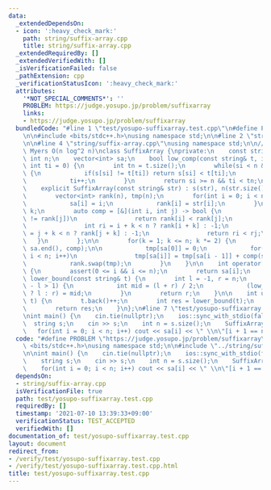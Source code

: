 ```yaml
---
data:
  _extendedDependsOn:
  - icon: ':heavy_check_mark:'
    path: string/suffix-array.cpp
    title: string/suffix-array.cpp
  _extendedRequiredBy: []
  _extendedVerifiedWith: []
  _isVerificationFailed: false
  _pathExtension: cpp
  _verificationStatusIcon: ':heavy_check_mark:'
  attributes:
    '*NOT_SPECIAL_COMMENTS*': ''
    PROBLEM: https://judge.yosupo.jp/problem/suffixarray
    links:
    - https://judge.yosupo.jp/problem/suffixarray
  bundledCode: "#line 1 \"test/yosupo-suffixarray.test.cpp\"\n#define PROBLEM \"https://judge.yosupo.jp/problem/suffixarray\"\
    \n\n#include <bits/stdc++.h>\nusing namespace std;\n\n#line 2 \"string/suffix-array.cpp\"\
    \n\n#line 4 \"string/suffix-array.cpp\"\nusing namespace std;\n\n// Manber and\
    \ Myers O(n log^2 n)\nclass SuffixArray {\nprivate:\n    const string s;\n   \
    \ int n;\n    vector<int> sa;\n    bool low_comp(const string& t, int si = 0,\
    \ int ti = 0) {\n        int tn = t.size();\n        while(si < n && ti < tn)\
    \ {\n            if(s[si] != t[ti]) return s[si] < t[ti];\n            si++;\n\
    \            ti++;\n        }\n        return si >= n && ti < tn;\n    }\n\npublic:\n\
    \    explicit SuffixArray(const string& str) : s(str), n(str.size()), sa(n) {\n\
    \        vector<int> rank(n), tmp(n);\n        for(int i = 0; i < n; i++) {\n\
    \            sa[i] = i;\n            rank[i] = str[i];\n        }\n\n        int\
    \ k;\n        auto comp = [&](int i, int j) -> bool {\n            if(rank[i]\
    \ != rank[j])\n                return rank[i] < rank[j];\n            else {\n\
    \                int ri = i + k < n ? rank[i + k] : -1;\n                int rj\
    \ = j + k < n ? rank[j + k] : -1;\n                return ri < rj;\n         \
    \   }\n        };\n\n        for(k = 1; k <= n; k *= 2) {\n            sort(sa.begin(),\
    \ sa.end(), comp);\n\n            tmp[sa[0]] = 0;\n            for(int i = 1;\
    \ i < n; i++)\n                tmp[sa[i]] = tmp[sa[i - 1]] + comp(sa[i - 1], sa[i]);\n\
    \            rank.swap(tmp);\n        }\n    }\n\n    int operator[](int i) const\
    \ {\n        assert(0 <= i && i <= n);\n        return sa[i];\n    }\n\n    int\
    \ lower_bound(const string& t) {\n        int l = -1, r = n;\n        while(r\
    \ - l > 1) {\n            int mid = (l + r) / 2;\n            (low_comp(t, sa[mid])\
    \ ? l : r) = mid;\n        }\n        return r;\n    }\n\n    int upper_bound(string&\
    \ t) {\n        t.back()++;\n        int res = lower_bound(t);\n        t.back()--;\n\
    \        return res;\n    }\n};\n#line 7 \"test/yosupo-suffixarray.test.cpp\"\n\
    \nint main() {\n    cin.tie(nullptr);\n    ios::sync_with_stdio(false);\n\n  \
    \  string s;\n    cin >> s;\n    int n = s.size();\n    SuffixArray sa(s);\n \
    \   for(int i = 0; i < n; i++) cout << sa[i] << \" \\n\"[i + 1 == n];\n}\n"
  code: "#define PROBLEM \"https://judge.yosupo.jp/problem/suffixarray\"\n\n#include\
    \ <bits/stdc++.h>\nusing namespace std;\n\n#include \"../string/suffix-array.cpp\"\
    \n\nint main() {\n    cin.tie(nullptr);\n    ios::sync_with_stdio(false);\n\n\
    \    string s;\n    cin >> s;\n    int n = s.size();\n    SuffixArray sa(s);\n\
    \    for(int i = 0; i < n; i++) cout << sa[i] << \" \\n\"[i + 1 == n];\n}"
  dependsOn:
  - string/suffix-array.cpp
  isVerificationFile: true
  path: test/yosupo-suffixarray.test.cpp
  requiredBy: []
  timestamp: '2021-07-10 13:39:33+09:00'
  verificationStatus: TEST_ACCEPTED
  verifiedWith: []
documentation_of: test/yosupo-suffixarray.test.cpp
layout: document
redirect_from:
- /verify/test/yosupo-suffixarray.test.cpp
- /verify/test/yosupo-suffixarray.test.cpp.html
title: test/yosupo-suffixarray.test.cpp
---
```

